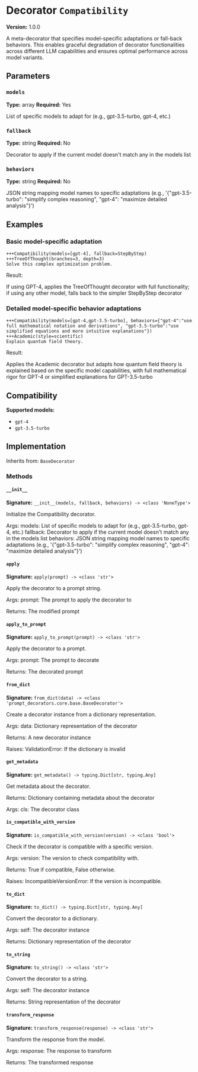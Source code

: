 # Decorator `Compatibility`

**Version:** 1.0.0

A meta-decorator that specifies model-specific adaptations or fall-back behaviors. This enables graceful degradation of decorator functionalities across different LLM capabilities and ensures optimal performance across model variants.

## Parameters

### `models`

**Type:** array
**Required:** Yes

List of specific models to adapt for (e.g., gpt-3.5-turbo, gpt-4, etc.)

### `fallback`

**Type:** string
**Required:** No

Decorator to apply if the current model doesn't match any in the models list

### `behaviors`

**Type:** string
**Required:** No

JSON string mapping model names to specific adaptations (e.g., '{"gpt-3.5-turbo": "simplify complex reasoning", "gpt-4": "maximize detailed analysis"}')

## Examples

### Basic model-specific adaptation

```
+++Compatibility(models=[gpt-4], fallback=StepByStep)
+++TreeOfThought(branches=3, depth=3)
Solve this complex optimization problem.
```

Result:

If using GPT-4, applies the TreeOfThought decorator with full functionality; if using any other model, falls back to the simpler StepByStep decorator

### Detailed model-specific behavior adaptations

```
+++Compatibility(models=[gpt-4,gpt-3.5-turbo], behaviors={"gpt-4":"use full mathematical notation and derivations", "gpt-3.5-turbo":"use simplified equations and more intuitive explanations"})
+++Academic(style=scientific)
Explain quantum field theory.
```

Result:

Applies the Academic decorator but adapts how quantum field theory is explained based on the specific model capabilities, with full mathematical rigor for GPT-4 or simplified explanations for GPT-3.5-turbo

## Compatibility

**Supported models:**

- `gpt-4`
- `gpt-3.5-turbo`

## Implementation

Inherits from: `BaseDecorator`

### Methods

#### `__init__`

**Signature:** `__init__(models, fallback, behaviors) -> <class 'NoneType'>`

Initialize the Compatibility decorator.

Args:
    models: List of specific models to adapt for (e.g., gpt-3.5-turbo, gpt-4, etc.)
    fallback: Decorator to apply if the current model doesn't match any in the models list
    behaviors: JSON string mapping model names to specific adaptations (e.g., '{"gpt-3.5-turbo": "simplify complex reasoning", "gpt-4": "maximize detailed analysis"}')

#### `apply`

**Signature:** `apply(prompt) -> <class 'str'>`

Apply the decorator to a prompt string.

Args:
    prompt: The prompt to apply the decorator to


Returns:
    The modified prompt

#### `apply_to_prompt`

**Signature:** `apply_to_prompt(prompt) -> <class 'str'>`

Apply the decorator to a prompt.

Args:
    prompt: The prompt to decorate

Returns:
    The decorated prompt

#### `from_dict`

**Signature:** `from_dict(data) -> <class 'prompt_decorators.core.base.BaseDecorator'>`

Create a decorator instance from a dictionary representation.

Args:
    data: Dictionary representation of the decorator

Returns:
    A new decorator instance

Raises:
    ValidationError: If the dictionary is invalid

#### `get_metadata`

**Signature:** `get_metadata() -> typing.Dict[str, typing.Any]`

Get metadata about the decorator.

Returns:
    Dictionary containing metadata about the decorator


Args:
    cls: The decorator class

#### `is_compatible_with_version`

**Signature:** `is_compatible_with_version(version) -> <class 'bool'>`

Check if the decorator is compatible with a specific version.

Args:
    version: The version to check compatibility with.


Returns:
    True if compatible, False otherwise.


Raises:
    IncompatibleVersionError: If the version is incompatible.

#### `to_dict`

**Signature:** `to_dict() -> typing.Dict[str, typing.Any]`

Convert the decorator to a dictionary.

Args:
    self: The decorator instance

Returns:
    Dictionary representation of the decorator

#### `to_string`

**Signature:** `to_string() -> <class 'str'>`

Convert the decorator to a string.

Args:
    self: The decorator instance

Returns:
    String representation of the decorator

#### `transform_response`

**Signature:** `transform_response(response) -> <class 'str'>`

Transform the response from the model.

Args:
    response: The response to transform

Returns:
    The transformed response
